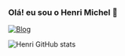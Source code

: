 
### Olá! eu sou o Henri Michel 🤚
[![Blog](https://img.shields.io/website?label=HenriMichel.com&style=for-the-badge&url=https://henrimichel.com/)](https://henri-michel.netlify.app/)

![Henri GitHub stats](https://github-readme-stats.vercel.app/api?username=henri-miche&show_icons=true&theme=dracula)
